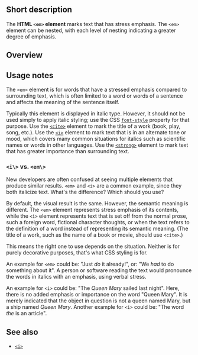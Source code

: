 ## Short description

The **HTML `<em>` element** marks text that has stress emphasis. The
`<em>` element can be nested, with each level of nesting indicating a
greater degree of emphasis.


## Overview

## Usage notes

The `<em>` element is for words that have a stressed emphasis compared
to surrounding text, which is often limited to a word or words of a
sentence and affects the meaning of the sentence itself.

Typically this element is displayed in italic type. However, it should
not be used simply to apply italic styling; use the CSS
[`font-style`](/en-US/docs/Web/CSS/font-style)
property for that purpose. Use the
[`<cite>`](/en-US/docs/Web/HTML/Element/cite)
element to mark the title of a work (book, play, song, etc.). Use the
[`<i>`](/en-US/docs/Web/HTML/Element/i)
element to mark text that is in an alternate tone or mood, which covers
many common situations for italics such as scientific names or words in
other languages. Use the
[`<strong>`](/en-US/docs/Web/HTML/Element/strong)
element to mark text that has greater importance than surrounding text.

### `<i\>` vs. `<em\>`

New developers are often confused at seeing multiple elements that
produce similar results. `<em>` and `<i>` are a common example, since
they both italicize text. What's the difference? Which should you use?

By default, the visual result is the same. However, the semantic meaning
is different. The `<em>` element represents stress emphasis of its
contents, while the `<i>` element represents text that is set off from
the normal prose, such a foreign word, fictional character thoughts, or
when the text refers to the definition of a word instead of representing
its semantic meaning. (The title of a work, such as the name of a book
or movie, should use `<cite>`.)

This means the right one to use depends on the situation. Neither is for
purely decorative purposes, that's what CSS styling is for.

An example for `<em>` could be: "Just *do* it already!", or: "We
*had* to do something about it". A person or software reading the text
would pronounce the words in italics with an emphasis, using verbal
stress.

An example for `<i>` could be: "The *Queen Mary* sailed last night".
Here, there is no added emphasis or importance on the word "Queen
Mary". It is merely indicated that the object in question is not a
queen named Mary, but a ship named *Queen Mary*. Another example for
`<i>` could be: "The word *the* is an article".


## See also

- [`<i>`](/en-US/docs/Web/HTML/Element/i)
